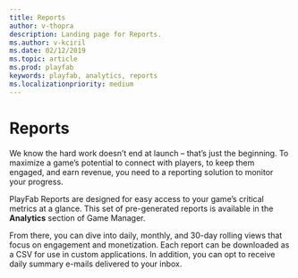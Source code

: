 ```yaml
---
title: Reports
author: v-thopra
description: Landing page for Reports.
ms.author: v-kciril
ms.date: 02/12/2019
ms.topic: article
ms.prod: playfab
keywords: playfab, analytics, reports
ms.localizationpriority: medium
---
```


# Reports

We know the hard work doesn’t end at launch – that’s just the beginning. To maximize a game’s potential to connect with players, to keep them engaged, and earn revenue, you need to a reporting solution to monitor your progress.  

PlayFab Reports are designed for easy access to your game’s critical metrics at a glance. This set of pre-generated reports is available in the **Analytics** section of Game Manager.

From there, you can dive into daily, monthly, and 30-day rolling views that focus on engagement and monetization. Each report can be downloaded as a CSV for use in custom applications. In addition, you can opt to receive daily summary e-mails delivered to your inbox.
